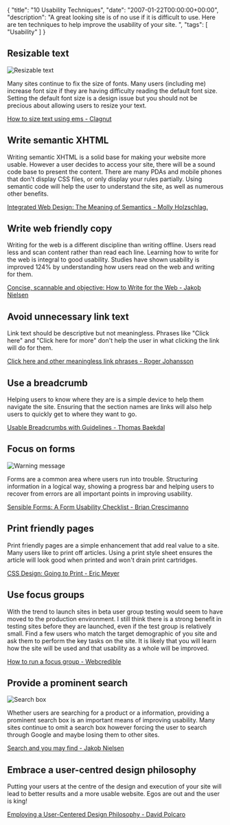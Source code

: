 {
  "title": "10 Usability Techniques",
  "date": "2007-01-22T00:00:00+00:00",
  "description": "A great looking site is of no use if it is difficult to use. Here are ten techniques to help improve the usability of your site. ",
  "tags": [
    "Usability"
  ]
}
## Resizable text

![Resizable text][1] 

Many sites continue to fix the size of fonts. Many users (including me) increase font size if they are having difficulty reading the default font size. Setting the default font size is a design issue but you should not be precious about allowing users to resize your text. 

[How to size text using ems - Clagnut][2]

## Write semantic XHTML

Writing semantic XHTML is a solid base for making your website more usable. However a user decides to access your site, there will be a sound code base to present the content. There are many PDAs and mobile phones that don't display CSS files, or only display your rules partially. Using semantic code will help the user to understand the site, as well as numerous other benefits.

[Integrated Web Design: The Meaning of Semantics - Molly Holzschlag.][3]

## Write web friendly copy

Writing for the web is a different discipline than writing offline. Users read less and scan content rather than read each line. Learning how to write for the web is integral to good usability. Studies have shown usability is improved 124% by understanding how users read on the web and writing for them.

[Concise, scannable and objective: How to Write for the Web - Jakob Nielsen][4] 

## Avoid unnecessary link text

Link text should be descriptive but not meaningless. Phrases like "Click here" and "Click here for more" don't help the user in what clicking the link will do for them. 

[Click here and other meaningless link phrases - Roger Johansson][5]

## Use a breadcrumb

Helping users to know where they are is a simple device to help them navigate the site. Ensuring that the section names are links will also help users to quickly get to where they want to go. 

[Usable Breadcrumbs with Guidelines - Thomas Baekdal][6]

## Focus on forms

![Warning message][7] 

Forms are a common area where users run into trouble. Structuring information in a logical way, showing a progress bar and helping users to recover from errors are all important points in improving usability.

[Sensible Forms: A Form Usability Checklist - Brian Crescimanno][8]

## Print friendly pages

Print friendly pages are a simple enhancement that add real value to a site. Many users like to print off articles. Using a print style sheet ensures the article will look good when printed and won't drain print cartridges.

[CSS Design: Going to Print - Eric Meyer][9]

## Use focus groups

With the trend to launch sites in beta user group testing would seem to have moved to the production environment. I still think there is a strong benefit in testing sites before they are launched, even if the test group is relatively small. Find a few users who match the target demographic of you site and ask them to perform the key tasks on the site. It is likely that you will learn how the site will be used and that usability as a whole will be improved.

[How to run a focus group - Webcredible][10]

## Provide a prominent search

![Search box][11] 

Whether users are searching for a product or a information, providing a prominent search box is an important means of improving usability. Many sites continue to omit a search box however forcing the user to search through Google and maybe losing them to other sites. 

[Search and you may find - Jakob Nielsen][12]

## Embrace a user-centred design philosophy

Putting your users at the centre of the design and execution of your site will lead to better results and a more usable website. Egos are out and the user is king! 

[Employing a User-Centered Design Philosophy - David Polcaro][13]

 [1]: /images/articles/resizable_fonts.png "Resizable text"
 [2]: http://www.clagnut.com/blog/348/
 [3]: http://www.informit.com/articles/article.asp?p=369225&rl=1
 [4]: http://www.useit.com/papers/webwriting/writing.html
 [5]: http://www.456bereastreet.com/archive/200611/click_here_and_other_meaningless_link_phrases/
 [6]: http://www.baekdal.com/articles/Usability/breadcrumbguidelines/
 [7]: /images/articles/warning_message.png "Warning message"
 [8]: http://alistapart.com/articles/sensibleforms
 [9]: http://alistapart.com/stories/goingtoprint/
 [10]: http://www.webcredible.co.uk/user-friendly-resources/web-usability/focus-groups.shtml
 [11]: /images/articles/search.jpg "Search box"
 [12]: http://www.useit.com/alertbox/9707b.html
 [13]: http://www.pixelbridge.com/articles/index.php?p=103
